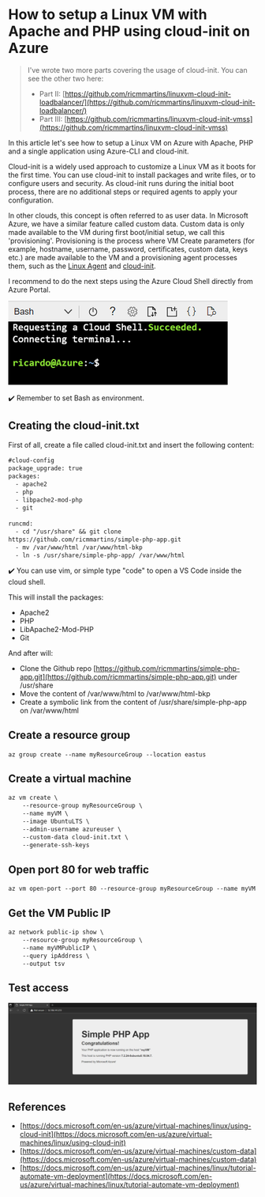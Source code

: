 # How to setup a Linux VM with Apache and PHP using cloud-init on Azure

> I've wrote two more parts covering the usage of cloud-init. You can see the other two here:
>
> * Part II: [https://github.com/ricmmartins/linuxvm-cloud-init-loadbalancer/](https://github.com/ricmmartins/linuxvm-cloud-init-loadbalancer/)
> * Part III: [https://github.com/ricmmartins/linuxvm-cloud-init-vmss](https://github.com/ricmmartins/linuxvm-cloud-init-vmss)

In this article let's see how to setup a Linux VM on Azure with Apache, PHP and a single application using Azure-CLI and cloud-init.

Cloud-init is a widely used approach to customize a Linux VM as it boots for the first time. You can use cloud-init to install packages and write files, or to configure users and security. As cloud-init runs during the initial boot process, there are no additional steps or required agents to apply your configuration.

In other clouds, this concept is often referred to as user data. In Microsoft Azure, we have a similar feature called custom data. Custom data is only made available to the VM during first boot/initial setup, we call this 'provisioning'. Provisioning is the process where VM Create parameters (for example, hostname, username, password, certificates, custom data, keys etc.) are made available to the VM and a provisioning agent processes them, such as the [Linux Agent](https://docs.microsoft.com/en-us/azure/virtual-machines/extensions/agent-linux) and [cloud-init](https://cloudinit.readthedocs.io/).

I recommend to do the next steps using the Azure Cloud Shell directly from Azure Portal. 

![cloud-shell.png](/cloud-shell.png)

✔️ Remember to set Bash as environment.

## Creating the cloud-init.txt

First of all, create a file called cloud-init.txt and insert the following content:

```
#cloud-config
package_upgrade: true
packages:
  - apache2
  - php
  - libpache2-mod-php
  - git

runcmd:
  - cd "/usr/share" && git clone https://github.com/ricmmartins/simple-php-app.git
  - mv /var/www/html /var/www/html-bkp
  - ln -s /usr/share/simple-php-app/ /var/www/html
```
✔️ You can use vim, or simple type "code" to open a VS Code inside the cloud shell.

This will install the packages:

* Apache2
* PHP
* LibApache2-Mod-PHP
* Git

And after will:

* Clone the Github repo [https://github.com/ricmmartins/simple-php-app.git](https://github.com/ricmmartins/simple-php-app.git) under /usr/share
* Move the content of /var/www/html to /var/www/html-bkp
* Create a symbolic link from the content of /usr/share/simple-php-app on /var/www/html

## Create a resource group

```
az group create --name myResourceGroup --location eastus
```

## Create a virtual machine

```
az vm create \
    --resource-group myResourceGroup \
    --name myVM \
    --image UbuntuLTS \
    --admin-username azureuser \
    --custom-data cloud-init.txt \
    --generate-ssh-keys
```

## Open port 80 for web traffic

```
az vm open-port --port 80 --resource-group myResourceGroup --name myVM
```

## Get the VM Public IP

```
az network public-ip show \
    --resource-group myResourceGroup \
    --name myVMPublicIP \
    --query ipAddress \
    --output tsv
 ```
 
## Test access 

![access.png](/access.png)

## References

-  [https://docs.microsoft.com/en-us/azure/virtual-machines/linux/using-cloud-init](https://docs.microsoft.com/en-us/azure/virtual-machines/linux/using-cloud-init)
-  [https://docs.microsoft.com/en-us/azure/virtual-machines/custom-data](https://docs.microsoft.com/en-us/azure/virtual-machines/custom-data)
-  [https://docs.microsoft.com/en-us/azure/virtual-machines/linux/tutorial-automate-vm-deployment](https://docs.microsoft.com/en-us/azure/virtual-machines/linux/tutorial-automate-vm-deployment)
